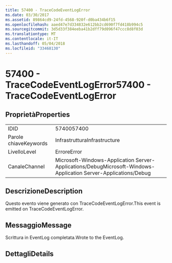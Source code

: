 ```yaml
---
title: 57400 - TraceCodeEventLogError
ms.date: 03/30/2017
ms.assetid: 89864cd9-24fd-4568-920f-d0ba434b6f15
ms.openlocfilehash: aaed47e7d334832e612bb2cd690f7fd418b994c5
ms.sourcegitcommit: 3d5d33f384eeba41b2dff79d096f47ccc8d8f03d
ms.translationtype: MT
ms.contentlocale: it-IT
ms.lasthandoff: 05/04/2018
ms.locfileid: "33468130"
---
```

# <a name="57400---tracecodeeventlogerror"></a><span data-ttu-id="d6c4e-102">57400 - TraceCodeEventLogError</span><span class="sxs-lookup"><span data-stu-id="d6c4e-102">57400 - TraceCodeEventLogError</span></span>
## <a name="properties"></a><span data-ttu-id="d6c4e-103">Proprietà</span><span class="sxs-lookup"><span data-stu-id="d6c4e-103">Properties</span></span>  
  
|||  
|-|-|  
|<span data-ttu-id="d6c4e-104">ID</span><span class="sxs-lookup"><span data-stu-id="d6c4e-104">ID</span></span>|<span data-ttu-id="d6c4e-105">57400</span><span class="sxs-lookup"><span data-stu-id="d6c4e-105">57400</span></span>|  
|<span data-ttu-id="d6c4e-106">Parole chiave</span><span class="sxs-lookup"><span data-stu-id="d6c4e-106">Keywords</span></span>|<span data-ttu-id="d6c4e-107">Infrastruttura</span><span class="sxs-lookup"><span data-stu-id="d6c4e-107">Infrastructure</span></span>|  
|<span data-ttu-id="d6c4e-108">Livello</span><span class="sxs-lookup"><span data-stu-id="d6c4e-108">Level</span></span>|<span data-ttu-id="d6c4e-109">Errore</span><span class="sxs-lookup"><span data-stu-id="d6c4e-109">Error</span></span>|  
|<span data-ttu-id="d6c4e-110">Canale</span><span class="sxs-lookup"><span data-stu-id="d6c4e-110">Channel</span></span>|<span data-ttu-id="d6c4e-111">Microsoft-Windows-Application Server-Applications/Debug</span><span class="sxs-lookup"><span data-stu-id="d6c4e-111">Microsoft-Windows-Application Server-Applications/Debug</span></span>|  
  
## <a name="description"></a><span data-ttu-id="d6c4e-112">Descrizione</span><span class="sxs-lookup"><span data-stu-id="d6c4e-112">Description</span></span>  
 <span data-ttu-id="d6c4e-113">Questo evento viene generato con TraceCodeEventLogError.</span><span class="sxs-lookup"><span data-stu-id="d6c4e-113">This event is emitted on TraceCodeEventLogError.</span></span>  
  
## <a name="message"></a><span data-ttu-id="d6c4e-114">Messaggio</span><span class="sxs-lookup"><span data-stu-id="d6c4e-114">Message</span></span>  
 <span data-ttu-id="d6c4e-115">Scrittura in EventLog completata.</span><span class="sxs-lookup"><span data-stu-id="d6c4e-115">Wrote to the EventLog.</span></span>  
  
## <a name="details"></a><span data-ttu-id="d6c4e-116">Dettagli</span><span class="sxs-lookup"><span data-stu-id="d6c4e-116">Details</span></span>
